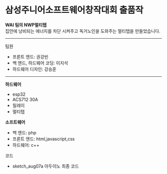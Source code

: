 # 삼성주니어소프트웨어창작대회 출품작
<b>WAI 팀의 NWP멀티탭</b>
<br>
집안에 낭비되는 에너지를 차단 시켜주고 독거노인을 도와주는 멀티탭을 만들었습니다.
<hr>
<p>팀원</p>
<ul>
  <li>프론트 엔드: 권강빈</li>
  <li>백 엔드, 하드웨어 코딩: 이지석</li>
  <li>하드웨어 디자인: 강승훈</li>
</ul>

<hr>

<b>하드웨어</b>

<ul>
  <li>esp32</li>
  <li>ACS712 30A</li>
  <li>릴레이</li>
  <li>멀티탭</li>
</ul>

<b>소프트웨어</b>

<ul>
  <li>백 앤드: php</li>
  <li>프론트 앤드: html,javascript,css</li>
  <li>하드웨어: c++</li>
</ul>

코드

<ul>
  <li>sketch_aug07a 아두이노 최종 코드</li>
</ul>
